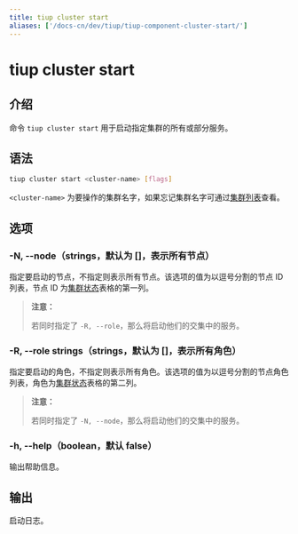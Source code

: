 ```yaml
---
title: tiup cluster start
aliases: ['/docs-cn/dev/tiup/tiup-component-cluster-start/']
---
```


# tiup cluster start

## 介绍

命令 `tiup cluster start` 用于启动指定集群的所有或部分服务。

## 语法

```sh
tiup cluster start <cluster-name> [flags]
```

`<cluster-name>` 为要操作的集群名字，如果忘记集群名字可通过[集群列表](/tiup/tiup-component-cluster-list.md)查看。

## 选项

### -N, --node（strings，默认为 []，表示所有节点）

指定要启动的节点，不指定则表示所有节点。该选项的值为以逗号分割的节点 ID 列表，节点 ID 为[集群状态](/tiup/tiup-component-cluster-display.md)表格的第一列。

> **注意：**
> 
> 若同时指定了 `-R, --role`，那么将启动他们的交集中的服务。

### -R, --role strings（strings，默认为 []，表示所有角色）

指定要启动的角色，不指定则表示所有角色。该选项的值为以逗号分割的节点角色列表，角色为[集群状态](/tiup/tiup-component-cluster-display.md)表格的第二列。

> **注意：**
> 
> 若同时指定了 `-N, --node`，那么将启动他们的交集中的服务。

### -h, --help（boolean，默认 false）

输出帮助信息。

## 输出

启动日志。